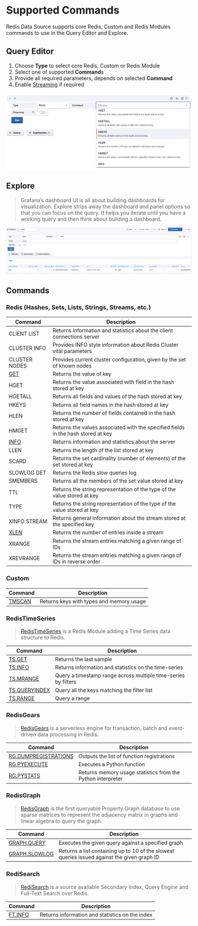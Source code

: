 # Supported Commands

Redis Data Source supports core Redis, Custom and Redis Modules commands to use in the Query Editor and Explore.

## Query Editor

1. Choose **Type** to select core Redis, Custom or Redis Module
2. Select one of supported **Command**s
3. Provide all required parameters, depends on selected **Command**
4. Enable [Streaming](streaming.md) if required

![Query Editor](../images/redis-datasource/query.png)

## Explore

> Grafana’s dashboard UI is all about building dashboards for visualization. Explore strips away the dashboard and panel options so that you can focus on the query. It helps you iterate until you have a working query and then think about building a dashboard.

![Explore](../images/redis-datasource/explore.png)

## Commands

### Redis (Hashes, Sets, Lists, Strings, Streams, etc.)

| Command               | Description                                                                       |
| --------------------- | --------------------------------------------------------------------------------- |
| CLIENT LIST           | Returns information and statistics about the client connections server            |
| CLUSTER INFO          | Provides INFO style information about Redis Cluster vital parameters              |
| CLUSTER NODES         | Provides current cluster configuration, given by the set of known nodes           |
| [GET](redis/GET.md)   | Returns the value of key                                                          |
| HGET                  | Returns the value associated with field in the hash stored at key                 |
| HGETALL               | Returns all fields and values of the hash stored at key                           |
| HKEYS                 | Returns all field names in the hash stored at key                                 |
| HLEN                  | Returns the number of fields contained in the hash stored at key                  |
| HMGET                 | Returns the values associated with the specified fields in the hash stored at key |
| [INFO](redis/INFO.md) | Returns information and statistics about the server                               |
| LLEN                  | Returns the length of the list stored at key                                      |
| SCARD                 | Returns the set cardinality (number of elements) of the set stored at key         |
| SLOWLOG GET           | Returns the Redis slow queries log                                                |
| SMEMBERS              | Returns all the members of the set value stored at key                            |
| TTL                   | Returns the string representation of the type of the value stored at key          |
| TYPE                  | Returns the string representation of the type of the value stored at key          |
| XINFO STREAM          | Returns general information about the stream stored at the specified key          |
| [XLEN](redis/XLEN.md) | Returns the number of entries inside a stream                                     |
| XRANGE                | Returns the stream entries matching a given range of IDs                          |
| XREVRANGE             | Returns the stream entries matching a given range of IDs in reverse order         |

### Custom

| Command                    | Description                              |
| -------------------------- | ---------------------------------------- |
| [TMSCAN](custom/TMSCAN.md) | Returns keys with types and memory usage |

### RedisTimeSeries

> [RedisTimeSeries](https://oss.redislabs.com/redistimeseries/) is a Redis Module adding a Time Series data structure to Redis.

| Command                                            | Description                                                    |
| -------------------------------------------------- | -------------------------------------------------------------- |
| [TS.GET](redis-timeseries/TS-GET.md)               | Returns the last sample                                        |
| [TS.INFO](redis-timeseries/TS-INFO.md)             | Returns information and statistics on the time-series          |
| [TS.MRANGE](redis-timeseries/TS-MRANGE.md)         | Query a timestamp range across multiple time-series by filters |
| [TS.QUERYINDEX](redis-timeseries/TS-QUERYINDEX.md) | Query all the keys matching the filter list                    |
| [TS.RANGE](redis-timeseries/TS-RANGE.md)           | Query a range                                                  |

### RedisGears

> [RedisGears](https://oss.redislabs.com/redisgears/) is a serverless engine for transaction, batch and event-driven data processing in Redis.

| Command                                                     | Description                                                 |
| ----------------------------------------------------------- | ----------------------------------------------------------- |
| [RG.DUMPREGISTRATIONS](redis-gears/RG-DUMPREGISTRATIONS.md) | Outputs the list of function registrations                  |
| [RG.PYEXECUTE](redis-gears/RG-PYEXECUTE.md)                 | Executes a Python function                                  |
| [RG.PYSTATS](redis-gears/RG-PYSTATS.md)                     | Returns memory usage statistics from the Python interpreter |

### RedisGraph

> [RedisGraph](https://oss.redislabs.com/redisgraph/) is the first queryable Property Graph database to use sparse matrices to represent the adjacency matrix in graphs and linear algebra to query the graph.

| Command                                       | Description                                                                                 |
| --------------------------------------------- | ------------------------------------------------------------------------------------------- |
| [GRAPH.QUERY](redis-graph/GRAPH-QUERY.md)     | Executes the given query against a specified graph                                          |
| [GRAPH.SLOWLOG](redis-graph/GRAPH-SLOWLOG.md) | Returns a list containing up to 10 of the slowest queries issued against the given graph ID |

### RediSearch

> [RediSearch](https://oss.redislabs.com/redisearch/) is a source available Secondary Index, Query Engine and Full-Text Search over Redis.

| Command                            | Description                                     |
| ---------------------------------- | ----------------------------------------------- |
| [FT.INFO](redis-search/FT-INFO.md) | Returns information and statistics on the index |
